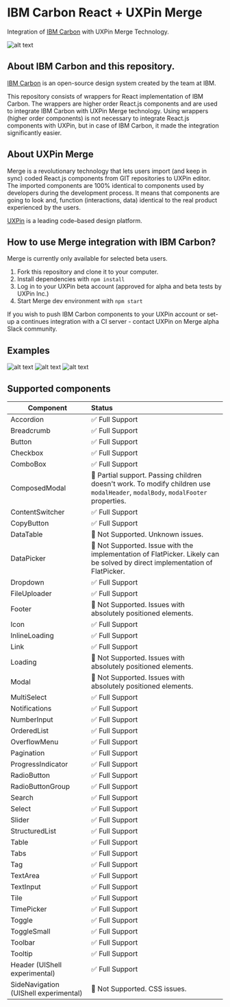 # IBM Carbon React + UXPin Merge
Integration of [IBM Carbon](https://github.com/IBM/carbon-components-react) with UXPin Merge Technology.

![alt text](https://github.com/uxpin-merge/carbon-merge/blob/master/img/header.png "IBM Carbon in UXPin")

## About IBM Carbon and this repository.

[IBM Carbon](https://www.carbondesignsystem.com/) is an open-source design system created by the team at IBM. 

This repository consists of wrappers for React implementation of IBM Carbon. The wrappers are higher order React.js components and are used to integrate IBM Carbon with UXPin Merge technology.
Using wrappers (higher order components) is not necessary to integrate React.js components with UXPin, but in case of IBM Carbon, it made the integration significantly easier.


## About UXPin Merge

Merge is a revolutionary technology that lets users import (and keep in sync) coded React.js components from GIT repositories to UXPin editor. 
The imported components are 100% identical to components used by developers during the development process. 
It means that components are going to look and, function (interactions, data) identical to the real product experienced by the users. 

[UXPin](http://uxpin.com) is a leading code–based design platform.

## How to use Merge integration with IBM Carbon?

Merge is currently only available for selected beta users.

1. Fork this repository and clone it to your computer.
2. Install dependencies with `npm install`
3. Log in to your UXPin beta account (approved for alpha and beta tests by UXPin Inc.)
4. Start Merge dev environment with `npm start`

If you wish to push IBM Carbon components to your UXPin account or set-up a continues integration with a CI server - contact UXPin on Merge alpha Slack community.


## Examples

![alt text](https://github.com/uxpin-merge/carbon-merge/blob/master/img/ibmcarbon_merge.gif "IBM Carbon in UXPin")
![alt text](https://github.com/uxpin-merge/carbon-merge/blob/master/img/ibm_carbon_button_dropdown.gif "IBM Carbon Dropdown in UXPin")
![alt text](https://github.com/uxpin-merge/carbon-merge/blob/master/img/ibm_carbon_table.gif "IBM Carbon Table in UXPin")

## Supported components

| Component     | Status|
| ------------- |:-----|
| Accordion | ✅ Full Support |
| Breadcrumb | ✅ Full Support |
| Button | ✅ Full Support |
| Checkbox | ✅ Full Support |
| ComboBox | ✅ Full Support |
| ComposedModal | 🔶 Partial support. Passing children doesn't work. To modify children use `modalHeader`, `modalBody`, `modalFooter` properties. |
| ContentSwitcher | ✅ Full Support |
| CopyButton | ✅ Full Support |
| DataTable | 🔻 Not Supported. Unknown issues.|
| DataPicker | 🔻 Not Supported. Issue with the implementation of FlatPicker. Likely can be solved by direct implementation of FlatPicker. |
| Dropdown | ✅ Full Support |
| FileUploader | ✅ Full Support |
| Footer | 🔻 Not Supported. Issues with absolutely positioned elements. |
| Icon | ✅ Full Support |
| InlineLoading | ✅ Full Support |
| Link | ✅ Full Support |
| Loading | 🔻 Not Supported. Issues with absolutely positioned elements. |
| Modal | 🔻 Not Supported. Issues with absolutely positioned elements. |
| MultiSelect | ✅ Full Support |
| Notifications | ✅ Full Support |
| NumberInput | ✅ Full Support |
| OrderedList | ✅ Full Support |
| OverflowMenu | ✅ Full Support |
| Pagination | ✅ Full Support |
| ProgressIndicator | ✅ Full Support |
| RadioButton | ✅ Full Support |
| RadioButtonGroup | ✅ Full Support |
| Search | ✅ Full Support |
| Select | ✅ Full Support |
| Slider | ✅ Full Support |
| StructuredList | ✅ Full Support |
| Table | ✅ Full Support |
| Tabs | ✅ Full Support |
| Tag | ✅ Full Support |
| TextArea | ✅ Full Support |
| TextInput | ✅ Full Support |
| Tile | ✅ Full Support |
| TimePicker | ✅ Full Support |
| Toggle | ✅ Full Support |
| ToggleSmall | ✅ Full Support |
| Toolbar | ✅ Full Support |
| Tooltip | ✅ Full Support |
| Header (UIShell experimental) | ✅ Full Support |
| SideNavigation (UIShell experimental) | 🔻 Not Supported. CSS issues. |
